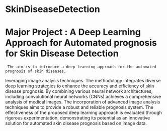 # SkinDiseaseDetection
# Major Project : A Deep Learning Approach for Automated prognosis for Skin Disease Detection
     The aim is to introduce a deep learning approach for the automated prognosis of skin diseases, 
leveraging image analysis techniques. The methodology integrates diverse deep learning 
strategies to enhance the accuracy and efficiency of skin disease prognosis. By combining 
various neural network architectures, including convolutional neural networks (CNNs) 
achieves a comprehensive analysis of medical images. The incorporation of advanced image 
analysis techniques aims to provide a robust and reliable prognosis system. The effectiveness 
of the proposed deep learning approach is evaluated through rigorous experimentation, 
demonstrating its potential as an innovative solution for automated skin disease prognosis 
based on image data.
